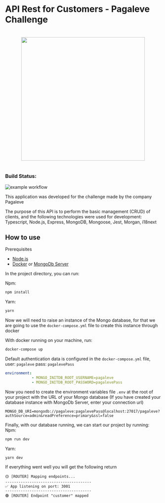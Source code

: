 # API Rest for Customers - Pagaleve Challenge

<p align="center"  style="margin: 40px 0">
<img src="https://wallet.pagaleve.com.br/6515fddd250fb36e7500.png" width="400" />
</p>

### Build Status:
![example workflow](https://github.com/CristhyanKo/pagaleve-challenge-service/actions/workflows/node.js.yml/badge.svg)

This application was developed for the challenge made by the company Pagaleve

The purpose of this API is to perform the basic management (CRUD) of clients, and the following technologies were used for development: Typescript, Node.js, Express, MongoDB, Mongoose, Jest, Morgan, i18next

## How to use

Prerequisites

- [Node.js](https://nodejs.org/en/)
- [Docker](https://docs.docker.com/desktop/windows/install/) or [MongoDb Server](https://www.mongodb.com/try/download/community)

In the project directory, you can run:

Npm:
```bash
npm install
```

Yarn:
```bash
yarn
```

Now we will need to raise an instance of the Mongo database, for that we are going to use the `docker-compose.yml` file to create this instance through docker

With docker running on your machine, run:
```bash
docker-compose up
```

Default authentication data is configured in the `docker-compose.yml` file, user: `pagaleve` pass: `pagalevePass`

```yml
environment:
            - MONGO_INITDB_ROOT_USERNAME=pagaleve
            - MONGO_INITDB_ROOT_PASSWORD=pagalevePass
```

Now you need to create the environment variables file `.env` at the root of your project with the URL of your Mongo database (If you have created your database instance with MongoDb Server, enter your connection url)
```env
MONGO_DB_URI=mongodb://pagaleve:pagalevePass@localhost:27017/pagaleve?authSource=admin&readPreference=primary&ssl=false
```

Finally, with our database running, we can start our project by running:
Npm:
```bash
npm run dev
```

Yarn:
```bash
yarn dev
```

If everything went well you will get the following return
```
🟡 [ROUTER] Mapping endpoints...
---------------------------------------
✅ App listening on port: 3001
---------------------------------------
🟢 [ROUTER] Endpoint "customer" mapped
```

